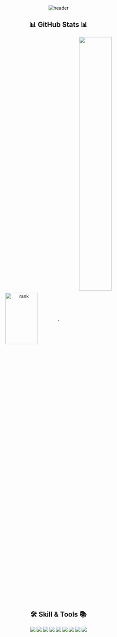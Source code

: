 

<!--
**JaeYooooon/JaeYooooon** is a ✨ _special_ ✨ repository because its `README.md` (this file) appears on your GitHub profile.
Here are some ideas to get you started:
[![Top Langs](https://github-readme-stats.vercel.app/api/top-langs/?username=JaeYooooon&layout=compact)](https://github.com/JaeYooooon/github-readme-stats)
- 🔭 I’m currently working on ...
- 🌱 I’m currently learning ...
- 👯 I’m looking to collaborate on ...
- 🤔 I’m looking for help with ...
- 💬 Ask me about ...
- 📫 How to reach me: ...
- 😄 Pronouns: ...
- ⚡ Fun fact: ...
-->
<div align="center">

![header](https://capsule-render.vercel.app/api?type=waving&color=gradient&height=160&section=header&text=JaeYoon's%20GitHub&fontAlign=50&fontAlignY=63&fontSize=90&fontColor=e6e6fa  )

## 📊 GitHub Stats 📊
<!--
<div>
  
<a href="https://opgc.me/#/users/JaeYooooon" target="_blank"><img src="https://api.opgc.me/githubs/users/JaeYooooon/tag/?theme=prism" /></a><a>![Anurag's GitHub stats](https://github-readme-stats.vercel.app/api?username=JaeYooooon&show_icons=true&theme=cobalt)</a>
</div>
-->
<a href="https://opgc.me/#/users/JaeYooooon" target="_blank">
<img align="center" width="45%" height="160px" src="https://api.opgc.me/githubs/users/JaeYooooon/tag/?theme=prism" alt="rank" />
</a>
<a href="https://github.com/JaeYooooon">
<img align="center" width="45%" src="https://github-readme-stats.vercel.app/api?username=JaeYooooon&show_icons=true&theme=cobalt&include_all_commits=true"/>
</a>

  
## 🛠 Skill & Tools 📚
<p>
  <img src="https://img.shields.io/badge/java-007396?style=for-the-square&logo=java&logoColor=white"> 
  <img src="https://img.shields.io/badge/Javascript-ffb13b?style=for-the-square&logo=javascript&logoColor=white"/>
  <img src="https://img.shields.io/badge/Python-3766AB?style=for-the-square&logo=Python&logoColor=white"/>
  <img src="https://img.shields.io/badge/html-E34F26?style=for-the-square&logo=html5&logoColor=white">
  <img src="https://img.shields.io/badge/CSS-1572B6?style=for-the-square&logo=css3&logoColor=white">
  <img src="https://img.shields.io/badge/BootStrap-7952B3?style=for-the-square&logo=bootstrap&logoColor=white">
  <img src="https://img.shields.io/badge/SpringBoot-6DB33F?style=for-the-square&logo=SpringBoot&logoColor=white"/>
  <img src="https://img.shields.io/badge/GitHub-181717?style=for-the-square&logo=github&logoColor=white">
  <img src="https://img.shields.io/badge/Mysql-E6B91E?style=for-the-square&logo=MySql&logoColor=white"/> 
</p>
<!--
[![Top Langs](https://github-readme-stats.vercel.app/api/top-langs/?username=JaeYooooon&layout=compact)](https://github.com/JaeYooooon/github-readme-stats)
-->
</div>
